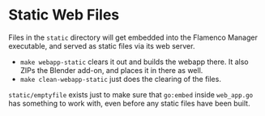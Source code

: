 # Static Web Files

Files in the `static` directory will get embedded into the Flamenco Manager
executable, and served as static files via its web server.

- `make webapp-static` clears it out and builds the webapp there. It also ZIPs
  the Blender add-on, and places it in there as well.
- `make clean-webapp-static` just does the clearing of the files.

`static/emptyfile` exists just to make sure that `go:embed` inside `web_app.go`
has something to work with, even before any static files have been built.
